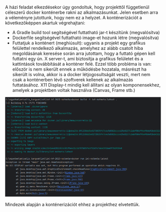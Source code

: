 A házi feladat elkezdésekor úgy gondoltuk, hogy projekttől függetlenül céleszerű
docker konténerbe rakni az alkalmazásunkat. Jelen esetben arra a véleményre jutottunk, 
hogy nem ez a helyzet. A konténerizációt a következőképpen akartuk végrehajtani:

- A Gradle build tool segítségével futtatható jar-t készítünk (megvalósítva)
- Dockerfile segítségével futtatható image-et hozunk létre (megvalósítva)
- Futtatjuk a konténert (meghiúsult): ugyanis a projekt egy grafikus felülettel
rendelkező alkalmazás, amelyhez az alább csatolt hiba megoldásának keresése során arra
jutottam, hogy a futtató gépen kell futtatni egy ún. X server-t, ami biztosítja a grafikus
felületet és a kattintások továbbítását a konténer felé. Ezzel több probléma is van:
először is nem sikerült ennek a működésbe hozatala, másrészt ha sikerült is volna, akkor
is a docker létjogosultságát veszti, mert nem csak a konténerben lévő szoftverek kellenek
az alkalmazás futtatásához. X11 Display-t mindig kell állítani az olyan komponensekhez, amelyek
a projektben voltak használva (Canvas, Frame stb.)

![img.png](docker.png)

Mindezek alapján a konténerizációt ehhez a projekthez elvetettük.